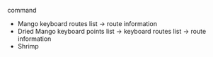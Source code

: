 command
* Mango
  keyboard routes list -> route information
* Dried Mango
  keyboard points list -> keyboard routes list -> route information
* Shrimp